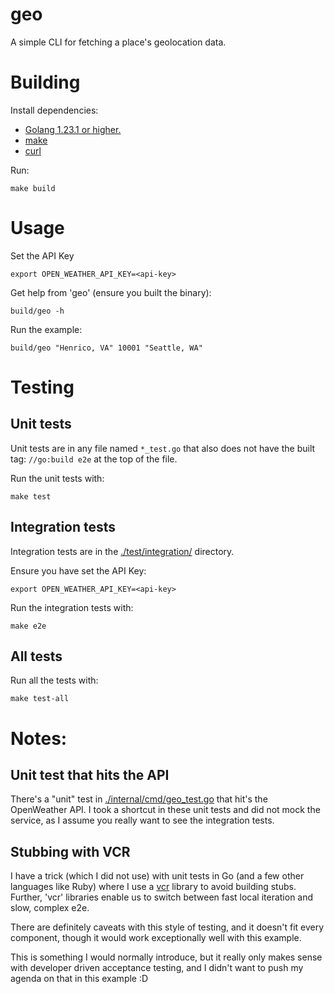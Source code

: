 # geo

A simple CLI for fetching a place's geolocation data.

# Building

Install dependencies:

* [Golang 1.23.1 or higher.](https://go.dev/dl/) 
* [make](https://www.gnu.org/software/make/manual/make.html)  
* [curl](https://curl.se/)

Run:

```shell
make build
```

# Usage

Set the API Key

```shell
export OPEN_WEATHER_API_KEY=<api-key>
```

Get help from 'geo' (ensure you built the binary):

```
build/geo -h 
```

Run the example:
```shell
build/geo "Henrico, VA" 10001 "Seattle, WA"
```

# Testing

## Unit tests

Unit tests are in any file named `*_test.go` that also does not have
the built tag: `//go:build e2e` at the top of the file.

Run the unit tests with:

```shell
make test
```

## Integration tests
Integration tests are in the [./test/integration/](./test/integration/) directory.


Ensure you have set the API Key:

```shell
export OPEN_WEATHER_API_KEY=<api-key>
```

Run the integration tests with:

```shell
make e2e
```

## All tests
Run all the tests with:

```shell
make test-all
```

# Notes:

## Unit test that hits the API
There's a "unit" test in [./internal/cmd/geo_test.go](./internal/cmd/geo_test.go)
that hit's the OpenWeather API. I took a shortcut in these unit tests
and did not mock the service, as I assume you really want to see
the integration tests.


## Stubbing with VCR
I have a trick (which I did not use) with unit tests in Go (and a few other languages like Ruby) where I use
a [vcr](https://github.com/dnaeon/go-vcr) library to avoid building stubs. Further, 'vcr' 
libraries enable us to switch between fast local iteration and slow, complex e2e.

There are definitely caveats with this style of testing, and it doesn't fit every component,
though it would work exceptionally well with this example.

This is something I would normally introduce, but it really only makes
sense with developer driven acceptance testing, and I didn't want to
push my agenda on that in this example :D
